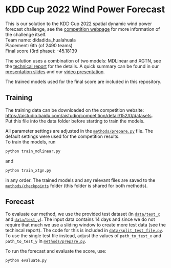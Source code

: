 # KDD Cup 2022 Wind Power Forecast

This is our solution to the KDD Cup 2022 spatial dynamic wind power forecast challenge, see the [competition webpage](https://aistudio.baidu.com/aistudio/competition/detail/152/0/introduction) for more information of the challenge itself.  
Team name: didadida_hualahuala  
Placement: 6th (of 2490 teams)  
Final score (3rd phase): -45.18139

The solution uses a combination of two models: MDLinear and XGTN, see the [technical report](https://baidukddcup2022.github.io/papers/Baidu_KDD_Cup_2022_Workshop_paper_5582.pdf) for the details. A quick summary can be found in our [presentation slides](https://baidukddcup2022.github.io/slides/didadida_hualahuala.pdf) and our [video presentation](https://www.youtube.com/watch?v=6fPL44g5h-c&ab_channel=Shaido987).


The trained models used for the final score are included in this repository.

## Training
The training data can be downloaded on the competition website: https://aistudio.baidu.com/aistudio/competition/detail/152/0/datasets.  
Put this file into the data folder before starting to train the models.

All parameter settings are adjusted in the [`methods/prepare.py`](methods/prepare.py) file. The default settings were used for the competition results.  
To train the models, run 

```python
python train_mdlinear.py
```
and
```python
python train_xtgn.py
```
in any order. The trained models and any relevant files are saved to the [`methods/checkpoints`](methods/checkpoints) folder (this folder is shared for both methods).

## Forecast 

To evaluate our method, we use the provided test dataset (in [`data/test_x`](data/test_x) and [`data/test_y`](data/test_y)). The input data contains 14 days and since we do not require that much we use a sliding window to create more test data (see the techincal report). The code for this is included in [`data/split_test_file.py`](./data/split_test_file.py). To use the single test file instead, adjust the values of `path_to_test_x` and `path_to_test_y` in [`methods/prepare.py`](methods/prepare.py).

To run the forecast and evaluate the score, use:
```python
python evaluate.py
```


